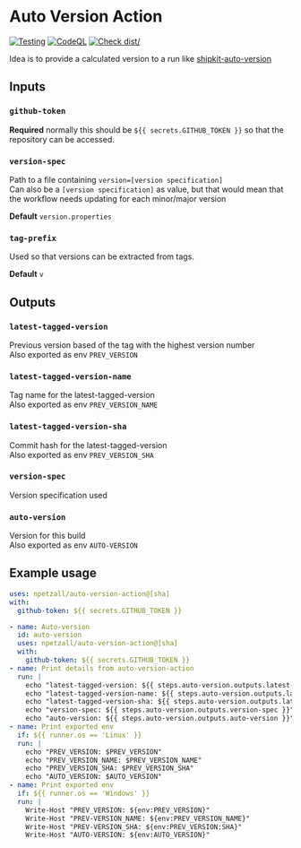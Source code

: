 # Auto Version Action

[![Testing](https://github.com/npetzall/auto-version-action/actions/workflows/main.yml/badge.svg?branch=main)](https://github.com/npetzall/auto-version-action/actions/workflows/main.yml)
[![CodeQL](https://github.com/npetzall/auto-version-action/actions/workflows/codeql-analysis.yml/badge.svg?branch=main)](https://github.com/npetzall/auto-version-action/actions/workflows/codeql-analysis.yml)
[![Check dist/](https://github.com/npetzall/auto-version-action/actions/workflows/check-dist.yml/badge.svg?branch=main)](https://github.com/npetzall/auto-version-action/actions/workflows/check-dist.yml)

Idea is to provide a calculated version to a run like
[shipkit-auto-version](https://github.com/shipkit/shipkit-auto-version)

## Inputs

### `github-token`

**Required** normally this should be `${{ secrets.GITHUB_TOKEN }}` so that the
repository can be accessed.

### `version-spec`

Path to a file containing `version=[version specification]`  
Can also be a `[version specification]` as value, but that would mean that the
workflow needs updating for each minor/major version

**Default** `version.properties`

### `tag-prefix`

Used so that versions can be extracted from tags.

**Default** `v`

## Outputs

### `latest-tagged-version`

Previous version based of the tag with the highest version number  
Also exported as env `PREV_VERSION`

### `latest-tagged-version-name`

Tag name for the latest-tagged-version  
Also exported as env `PREV_VERSION_NAME`

### `latest-tagged-version-sha`

Commit hash for the latest-tagged-version  
Also exported as env `PREV_VERSION_SHA`

### `version-spec`

Version specification used

### `auto-version`

Version for this build  
Also exported as env `AUTO-VERSION`

## Example usage

```yaml
uses: npetzall/auto-version-action@[sha]
with:
  github-token: ${{ secrets.GITHUB_TOKEN }}
```

```yaml
- name: Auto-version
  id: auto-version
  uses: npetzall/auto-version-action@[sha]
  with:
    github-token: ${{ secrets.GITHUB_TOKEN }}
- name: Print details from auto-version-action
  run: |
    echo "latest-tagged-version: ${{ steps.auto-version.outputs.latest-tagged-version }}"
    echo "latest-tagged-version-name: ${{ steps.auto-version.outputs.latest-tagged-version-name }}"
    echo "latest-tagged-version-sha: ${{ steps.auto-version.outputs.latest-tagged-version-sha }}"
    echo "version-spec: ${{ steps.auto-version.outputs.version-spec }}"
    echo "auto-version: ${{ steps.auto-version.outputs.auto-version }}"
- name: Print exported env
  if: ${{ runner.os == 'Linux' }}
  run: |
    echo "PREV_VERSION: $PREV_VERSION"
    echo "PREV_VERSION_NAME: $PREV_VERSION_NAME"
    echo "PREV_VERSION_SHA: $PREV_VERSION_SHA"
    echo "AUTO_VERSION: $AUTO_VERSION"
- name: Print exported env
  if: ${{ runner.os == 'Windows' }}
  run: |
    Write-Host "PREV_VERSION: ${env:PREV_VERSION}"
    Write-Host "PREV-VERSION_NAME: ${env:PREV_VERSION_NAME}"
    Write-Host "PREV-VERSION_SHA: ${env:PREV_VERSION:SHA}"
    Write-Host "AUTO-VERSION: ${env:AUTO_VERSION}"
```
